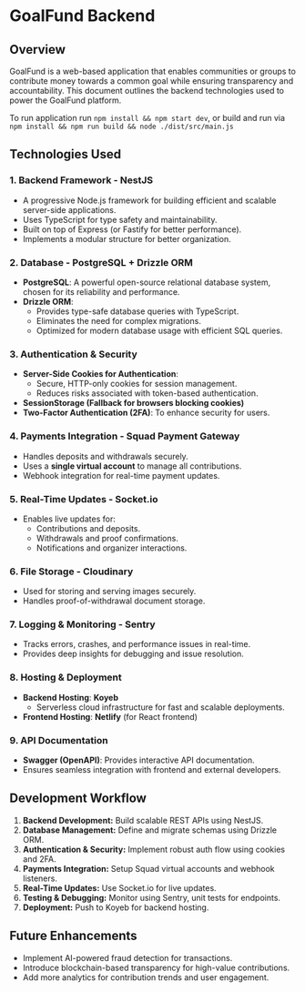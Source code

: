# GoalFund Backend

## Overview

GoalFund is a web-based application that enables communities or groups to contribute money towards a common goal while ensuring transparency and accountability. This document outlines the backend technologies used to power the GoalFund platform.

To run application run `npm install && npm start dev`, or build and run via `npm install && npm run build && node ./dist/src/main.js`

## Technologies Used

### **1. Backend Framework** - **NestJS**

- A progressive Node.js framework for building efficient and scalable server-side applications.
- Uses TypeScript for type safety and maintainability.
- Built on top of Express (or Fastify for better performance).
- Implements a modular structure for better organization.

### **2. Database** - **PostgreSQL + Drizzle ORM**

- **PostgreSQL**: A powerful open-source relational database system, chosen for its reliability and performance.
- **Drizzle ORM**:
  - Provides type-safe database queries with TypeScript.
  - Eliminates the need for complex migrations.
  - Optimized for modern database usage with efficient SQL queries.

### **3. Authentication & Security**

- **Server-Side Cookies for Authentication**:
  - Secure, HTTP-only cookies for session management.
  - Reduces risks associated with token-based authentication.
- **SessionStorage (Fallback for browsers blocking cookies)**
- **Two-Factor Authentication (2FA)**: To enhance security for users.

### **4. Payments Integration** - **Squad Payment Gateway**

- Handles deposits and withdrawals securely.
- Uses a **single virtual account** to manage all contributions.
- Webhook integration for real-time payment updates.

### **5. Real-Time Updates** - **Socket.io**

- Enables live updates for:
  - Contributions and deposits.
  - Withdrawals and proof confirmations.
  - Notifications and organizer interactions.

### **6. File Storage** - **Cloudinary**

- Used for storing and serving images securely.
- Handles proof-of-withdrawal document storage.

### **7. Logging & Monitoring** - **Sentry**

- Tracks errors, crashes, and performance issues in real-time.
- Provides deep insights for debugging and issue resolution.

### **8. Hosting & Deployment**

- **Backend Hosting**: **Koyeb**
  - Serverless cloud infrastructure for fast and scalable deployments.
- **Frontend Hosting**: **Netlify** (for React frontend)

### **9. API Documentation**

- **Swagger (OpenAPI)**: Provides interactive API documentation.
- Ensures seamless integration with frontend and external developers.

## Development Workflow

1. **Backend Development:** Build scalable REST APIs using NestJS.
2. **Database Management:** Define and migrate schemas using Drizzle ORM.
3. **Authentication & Security:** Implement robust auth flow using cookies and 2FA.
4. **Payments Integration:** Setup Squad virtual accounts and webhook listeners.
5. **Real-Time Updates:** Use Socket.io for live updates.
6. **Testing & Debugging:** Monitor using Sentry, unit tests for endpoints.
7. **Deployment:** Push to Koyeb for backend hosting.

## Future Enhancements

- Implement AI-powered fraud detection for transactions.
- Introduce blockchain-based transparency for high-value contributions.
- Add more analytics for contribution trends and user engagement.
